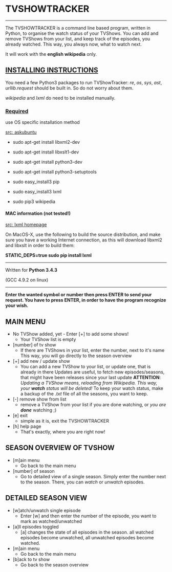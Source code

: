 # TVSHOWTRACKER
____________________________________________________

The TVSHOWTRACKER is a command line based program, 
written in Python, 
to organise the watch status of your TVShows. 
You can add and remove TVShows from your list, 
and keep track of the episodes, you already watched. 
This way, you always now, what to watch next. 

It will work with the **english wikipedia** only. 

## [INSTALLING INSTRUCTIONS](http://lxml.de/installation.html)

You need a few Python3 packages to run TVShowTracker: 
*re*, *os*, *sys*, *ast*, *urllib.request* 
should be built in. So do not worry about them.

*wikipedia* and *lxml* do need to be installed manually. 

### [Required](http://lxml.de/installation.html#requirements) 

use OS specific installation method 

[src: askubuntu](http://askubuntu.com/questions/412178/how-to-install-pip-for-python-3-in-ubuntu-12-04-lts)

- sudo apt-get install libxml2-dev
- sudo apt-get install libxslt1-dev
- sudo apt-get install python3-dev
- sudo apt-get install python3-setuptools 

- sudo easy_install3 pip
- sudo easy_install3 lxml

- sudo pip3 wikipedia

#### MAC information (not tested!) 
[src: lxml homepage](http://lxml.de/installation.html#source-builds-on-macos-x) 

On MacOS-X, use the following to build the source distribution, 
and make sure you have a working Internet connection, 
as this will download libxml2 and libxslt in order to build them: 

**STATIC_DEPS=true sudo pip install lxml**

____________________________________________________

Written for **Python 3.4.3**

(GCC 4.9.2 on linux)

____________________________________________________


**Enter the wanted symbol or number
then press ENTER to send your request.
You have to press ENTER, 
in order to have the program recognize your wish.**

## MAIN MENU

+ No TVShow added, yet - Enter [+] to add some shows!
  + Your TVShow list is empty
+ [number] of tv show
  + If there are TVShows in your list, enter the number, 
    next to it's name
    This way, you will go directly to the season overview
+ [+] add new / update show
  + You can add a new TVShow to your list, or update one, 
    that is already in there
    Updates are useful, to fetch new episodes/seasons, 
    that might have been releases since your last update
    **ATTENTION**: *Updating a TVShow means, 
    reloading from Wikipedia. 
    This way, your **watch** status will be deleted!*
    To keep your watch status, 
    make a backup of the *.txt* file of all the seasons, 
    you want to keep.
+ [-] remove show from list
  + remove a TVShow from your list if you are done watching, 
    or *you are **done*** watching ;)
+ [e] exit
  + simple as it is, exit the TVSHOWTRACKER
+ [h] help page
  + That's exactly, where you are right now!
  
## SEASON OVERVIEW OF TVSHOW

+ [m]ain menu
  + Go back to the main menu
+ [number] of season
  + Go to detailed view of a single season.
    Simply enter the number next to the season.
    There, you can *watch* or *unwatch* episodes.
    
## DETAILED SEASON VIEW

+ [w]atch/unwatch single episode
  + Enter [w] and then enter the number of the episode,
    you want to mark as watched/unwatched
+ [a]ll episodes toggled
  + [a] changes the state of all episodes in the season.
    all watched episodes become unwatched,
    all unwatched episodes become watched.
+ [m]ain menu
  + Go back to the main menu
+ [b]ack to tv show
  + Go back to the season overview

